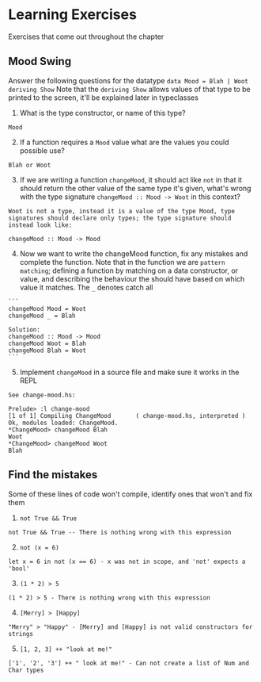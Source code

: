 # Learning Exercises
Exercises that come out throughout the chapter

## Mood Swing
Answer the following questions for the datatype `data Mood = Blah | Woot deriving Show`
Note that the `deriving Show` allows values of that type to be printed to the screen, it'll be explained later in typeclasses

1. What is the type constructor, or name of this type?

  ```
  Mood
  ```

2. If a function requires a `Mood` value what are the values you could possible use?

  ```
  Blah or Woot
  ```

3. If we are writing a function `changeMood`, it should act like `not` in that it should return the other value of the same type it's given, what's wrong with the type signature `changeMood :: Mood -> Woot` in this context?

  ```
  Woot is not a type, instead it is a value of the type Mood, type signatures should declare only types; the type signature should instead look like:

  changeMood :: Mood -> Mood
  ```

  4. Now we want to write the changeMood function, fix any mistakes and complete the function.
  Note that in the function we are `pattern matching`; defining a function by matching on a data constructor, or value, and describing the behaviour the should have based on which value it matches. The `_` denotes catch all

    ```
    changeMood Mood = Woot
    changeMood _ = Blah

    Solution:
    changeMood :: Mood -> Mood
    changeMood Woot = Blah
    changeMood Blah = Woot
    ```

5. Implement `changeMood` in a source file and make sure it works in the REPL

  ```
  See change-mood.hs:

  Prelude> :l change-mood
  [1 of 1] Compiling ChangeMood       ( change-mood.hs, interpreted )
  Ok, modules loaded: ChangeMood.
  *ChangeMood> changeMood Blah
  Woot
  *ChangeMood> changeMood Woot
  Blah
  ```

## Find the mistakes
Some of these lines of code won't compile, identify ones that won't and fix them
1. `not True && True`

  ```
  not True && True -- There is nothing wrong with this expression
  ```

2. `not (x = 6)`

  ```
  let x = 6 in not (x == 6) - x was not in scope, and 'not' expects a 'bool'
  ```

3. `(1 * 2) > 5`

```
(1 * 2) > 5 - There is nothing wrong with this expression
```

4. `[Merry] > [Happy]`

```
"Merry" > "Happy" - [Merry] and [Happy] is not valid constructors for strings
```

5. `[1, 2, 3] ++ "look at me!"`

```
['1', '2', '3'] ++ " look at me!" - Can not create a list of Num and Char types
```
